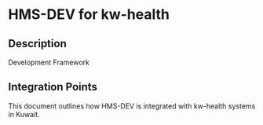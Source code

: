 # HMS-DEV for kw-health

## Description

Development Framework

## Integration Points

This document outlines how HMS-DEV is integrated with kw-health systems in Kuwait.

